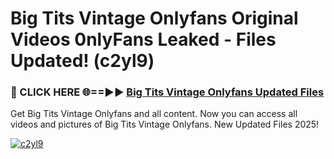 # Big Tits Vintage Onlyfans Original Videos 0nlyFans Leaked - Files Updated! (c2yl9)

<h3>🔴 CLICK HERE 🌐==►► <a href="https://tinyurl.com/ms9xzufz" rel="nofollow">Big Tits Vintage Onlyfans Updated Files</a></h3>

Get Big Tits Vintage Onlyfans and all content. Now you can access all videos and pictures of Big Tits Vintage Onlyfans. New Updated Files 2025!

[![c2yl9](https://i.imgur.com/ppqm5kG.gif)](https://tinyurl.com/ms9xzufz)
